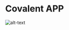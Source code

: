 # Covalent APP
![alt-text](https://github.com/ozdemirmehmet/covalent_app/blob/master/media/app.gif)
